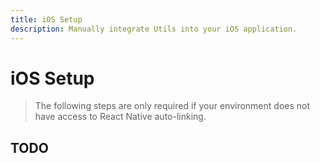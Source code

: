 ```yaml
---
title: iOS Setup
description: Manually integrate Utils into your iOS application. 
---
```


# iOS Setup

> The following steps are only required if your environment does not have access to React Native
auto-linking. 

## TODO
